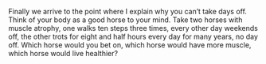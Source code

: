 Finally we arrive to the point where I explain why you can’t take days off.
Think of your body as a good horse to your mind. Take two horses with
muscle atrophy, one walks ten steps three times, every other day weekends
off, the other trots for eight and half hours every day for many years, no
day off. Which horse would you bet on, which horse would have more muscle,
which horse would live healthier?